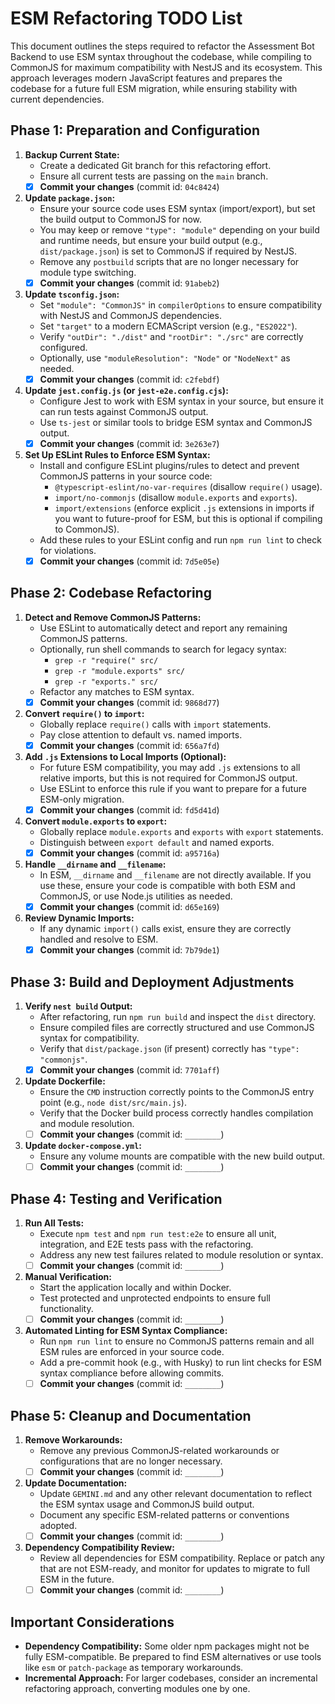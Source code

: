 # ESM Refactoring TODO List

This document outlines the steps required to refactor the Assessment Bot Backend to use ESM syntax throughout the codebase, while compiling to CommonJS for maximum compatibility with NestJS and its ecosystem. This approach leverages modern JavaScript features and prepares the codebase for a future full ESM migration, while ensuring stability with current dependencies.

## Phase 1: Preparation and Configuration

1. **Backup Current State:**
   - Create a dedicated Git branch for this refactoring effort.
   - Ensure all current tests are passing on the `main` branch.
   - [x] **Commit your changes** (commit id: `04c8424`)

2. **Update `package.json`:**
   - Ensure your source code uses ESM syntax (import/export), but set the build output to CommonJS for now.
   - You may keep or remove `"type": "module"` depending on your build and runtime needs, but ensure your build output (e.g., `dist/package.json`) is set to CommonJS if required by NestJS.
   - Remove any `postbuild` scripts that are no longer necessary for module type switching.
   - [x] **Commit your changes** (commit id: `91abeb2`)

3. **Update `tsconfig.json`:**
   - Set `"module": "CommonJS"` in `compilerOptions` to ensure compatibility with NestJS and CommonJS dependencies.
   - Set `"target"` to a modern ECMAScript version (e.g., `"ES2022"`).
   - Verify `"outDir": "./dist"` and `"rootDir": "./src"` are correctly configured.
   - Optionally, use `"moduleResolution": "Node"` or `"NodeNext"` as needed.
   - [x] **Commit your changes** (commit id: `c2febdf`)

4. **Update `jest.config.js` (or `jest-e2e.config.cjs`):**
   - Configure Jest to work with ESM syntax in your source, but ensure it can run tests against CommonJS output.
   - Use `ts-jest` or similar tools to bridge ESM syntax and CommonJS output.
   - [x] **Commit your changes** (commit id: `3e263e7`)

5. **Set Up ESLint Rules to Enforce ESM Syntax:**
   - Install and configure ESLint plugins/rules to detect and prevent CommonJS patterns in your source code:
     - `@typescript-eslint/no-var-requires` (disallow `require()` usage).
     - `import/no-commonjs` (disallow `module.exports` and `exports`).
     - `import/extensions` (enforce explicit `.js` extensions in imports if you want to future-proof for ESM, but this is optional if compiling to CommonJS).
   - Add these rules to your ESLint config and run `npm run lint` to check for violations.
   - [x] **Commit your changes** (commit id: `7d5e05e`)

## Phase 2: Codebase Refactoring

1. **Detect and Remove CommonJS Patterns:**
   - Use ESLint to automatically detect and report any remaining CommonJS patterns.
   - Optionally, run shell commands to search for legacy syntax:
     - `grep -r "require(" src/`
     - `grep -r "module.exports" src/`
     - `grep -r "exports." src/`
   - Refactor any matches to ESM syntax.
   - [x] **Commit your changes** (commit id: `9868d77`)

2. **Convert `require()` to `import`:**
   - Globally replace `require()` calls with `import` statements.
   - Pay close attention to default vs. named imports.
   - [x] **Commit your changes** (commit id: `656a7fd`)

3. **Add `.js` Extensions to Local Imports (Optional):**
   - For future ESM compatibility, you may add `.js` extensions to all relative imports, but this is not required for CommonJS output.
   - Use ESLint to enforce this rule if you want to prepare for a future ESM-only migration.
   - [x] **Commit your changes** (commit id: `fd5d41d`)

4. **Convert `module.exports` to `export`:**
   - Globally replace `module.exports` and `exports` with `export` statements.
   - Distinguish between `export default` and named exports.
   - [x] **Commit your changes** (commit id: `a95716a`)

5. **Handle `__dirname` and `__filename`:**
   - In ESM, `__dirname` and `__filename` are not directly available. If you use these, ensure your code is compatible with both ESM and CommonJS, or use Node.js utilities as needed.
   - [x] **Commit your changes** (commit id: `d65e169`)

6. **Review Dynamic Imports:**
   - If any dynamic `import()` calls exist, ensure they are correctly handled and resolve to ESM.
   - [x] **Commit your changes** (commit id: `7b79de1`)

## Phase 3: Build and Deployment Adjustments

1. **Verify `nest build` Output:**
   - After refactoring, run `npm run build` and inspect the `dist` directory.
   - Ensure compiled files are correctly structured and use CommonJS syntax for compatibility.
   - Verify that `dist/package.json` (if present) correctly has `"type": "commonjs"`.
   - [x] **Commit your changes** (commit id: `7701aff`)

2. **Update Dockerfile:**
   - Ensure the `CMD` instruction correctly points to the CommonJS entry point (e.g., `node dist/src/main.js`).
   - Verify that the Docker build process correctly handles compilation and module resolution.
   - [ ] **Commit your changes** (commit id: `________`)

3. **Update `docker-compose.yml`:**
   - Ensure any volume mounts are compatible with the new build output.
   - [ ] **Commit your changes** (commit id: `________`)

## Phase 4: Testing and Verification

1. **Run All Tests:**
   - Execute `npm test` and `npm run test:e2e` to ensure all unit, integration, and E2E tests pass with the refactoring.
   - Address any new test failures related to module resolution or syntax.
   - [ ] **Commit your changes** (commit id: `________`)

2. **Manual Verification:**
   - Start the application locally and within Docker.
   - Test protected and unprotected endpoints to ensure full functionality.
   - [ ] **Commit your changes** (commit id: `________`)

3. **Automated Linting for ESM Syntax Compliance:**
   - Run `npm run lint` to ensure no CommonJS patterns remain and all ESM rules are enforced in your source code.
   - Add a pre-commit hook (e.g., with Husky) to run lint checks for ESM syntax compliance before allowing commits.
   - [ ] **Commit your changes** (commit id: `________`)

## Phase 5: Cleanup and Documentation

1. **Remove Workarounds:**
   - Remove any previous CommonJS-related workarounds or configurations that are no longer necessary.
   - [ ] **Commit your changes** (commit id: `________`)

2. **Update Documentation:**
   - Update `GEMINI.md` and any other relevant documentation to reflect the ESM syntax usage and CommonJS build output.
   - Document any specific ESM-related patterns or conventions adopted.
   - [ ] **Commit your changes** (commit id: `________`)

3. **Dependency Compatibility Review:**
   - Review all dependencies for ESM compatibility. Replace or patch any that are not ESM-ready, and monitor for updates to migrate to full ESM in the future.
   - [ ] **Commit your changes** (commit id: `________`)

## Important Considerations

- **Dependency Compatibility:** Some older npm packages might not be fully ESM-compatible. Be prepared to find ESM alternatives or use tools like `esm` or `patch-package` as temporary workarounds.
- **Incremental Approach:** For larger codebases, consider an incremental refactoring approach, converting modules one by one.
